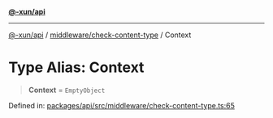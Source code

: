[**@-xun/api**](../../../README.md)

***

[@-xun/api](../../../README.md) / [middleware/check-content-type](../README.md) / Context

# Type Alias: Context

> **Context** = `EmptyObject`

Defined in: [packages/api/src/middleware/check-content-type.ts:65](https://github.com/Xunnamius/api-utils/blob/57bcbde0493ed3285651262eed2a32e963f10249/packages/api/src/middleware/check-content-type.ts#L65)
